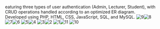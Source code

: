 eaturing three types of user authentication (Admin, Lecturer, Student), with 
CRUD operations handled according to an optimized ER diagram. Developed 
using PHP, HTML, CSS, JavaScript, SQL, and MySQL.
![9](https://github.com/user-attachments/assets/f3ab7ed0-11d6-4d75-a533-361376ad0dc2)![8](https://github.com/user-attachments/assets/c37a8ad9-6704-4c04-905f-9fd826f6cff2)
![7](https://github.com/user-attachments/assets/bdf844f1-12b7-47ee-bede-6ca1c1efef9a)![6](https://github.com/user-attachments/assets/630864c2-e2c4-4748-8edc-14a6297dba55)
![5](https://github.com/user-attachments/assets/bdcb0b05-fb24-4515-99bf-113ebe54d1df)![4](https://github.com/user-attachments/assets/4c84ad18-4d83-437a-8547-52371deea42b)
![3](https://github.com/user-attachments/assets/35cc2501-9de3-47f3-a07f-01e78deefdfa)![2](https://github.com/user-attachments/assets/6350b03e-55a4-41c0-aa7b-0f00e574efb3)
![1](https://github.com/user-attachments/assets/bca4c6af-3a4a-45e3-b5f9-e3941278652b)![11](https://github.com/user-attachments/assets/ba00546e-ef45-49e4-b05e-125db8a891d9)
![10](https://github.com/user-attachments/assets/5d5a0832-2092-4959-a7b2-9cdcede8ee6a)
